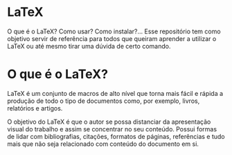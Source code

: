 # LaTeX

O que é o LaTeX? Como usar? Como instalar?… Esse repositório tem como objetivo 
servir de referência para todos que queiram aprender a utilizar o LaTeX  ou até 
mesmo tirar uma dúvida de certo comando.

# O que é o LaTeX?

LaTeX é um conjunto de macros de alto nível que torna mais fácil e rápida
a produção de todo o tipo de documentos como, por exemplo, livros, relatórios e 
artigos.

O objetivo do LaTeX é que o autor se possa distanciar da apresentação visual do
trabalho e assim se concentrar no seu conteúdo. Possui formas de lidar com
bibliografias, citações, formatos de páginas, referências e tudo mais que não
seja relacionado com conteúdo do documento em si.
